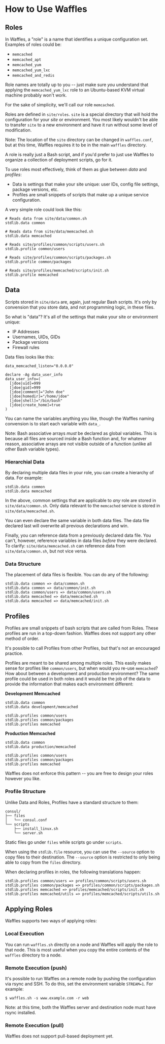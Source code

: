 # How to Use Waffles

## Roles

In Waffles, a "role" is a name that identifies a unique configuration set. Examples of roles could be:

  * `memcached`
  * `memcached_apt`
  * `memcached_yum`
  * `memcached_yum_lxc`
  * `memcached_and_redis`

Role names are totally up to you -- just make sure _you_ understand that applying the `memcached_yum_lxc` role to an Ubuntu-based KVM virtual machine probably won't work.

For the sake of simplicity, we'll call our role `memcached`.

Roles are defined in `site/roles`. `site` is a special directory that will hold the configuration for your _site_ or environment. You most likely wouldn't be able to transfer `site` to a new environment and have it run without some level of modification.

Note: The location of the `site` directory can be changed in `waffles.conf`, but at this time, Waffles requires it to be in the main `waffles` directory.

A role is really just a Bash script, and if you'd prefer to just use Waffles to organize a collection of deployment scripts, go for it.

To use roles most effectively, think of them as glue between _data_ and _profiles_:

* Data is settings that make your site unique: user IDs, config file settings, package versions, etc.
* Profiles are small snippets of scripts that make up a unique service configuration.

A very simple role could look like this:

```shell
# Reads data from site/data/common.sh
stdlib.data common

# Reads data from site/data/memcached.sh
stdlib.data memcached

# Reads site/profiles/common/scripts/users.sh
stdlib.profile common/users

# Reads site/profiles/common/scripts/packages.sh
stdlib.profile common/packages

# Reads site/profiles/memcached/scripts/init.sh
stdlib.profile memcached
```

## Data

Scripts stored in `site/data` are, again, just regular Bash scripts. It's only by convension that you store data, and not programming logic, in these files.

So what is "data"? It's all of the settings that make your site or environment unique:

* IP Addresses
* Usernames, UIDs, GIDs
* Package versions
* Firewall rules

Data files looks like this:

```shell
data_memcached_listen="0.0.0.0"

declare -Ag data_user_info
data_user_info=(
  [jdoe|uid]=999
  [jdoe|gid]=999
  [jdoe|comment]="John doe"
  [jdoe|homedir]="/home/jdoe"
  [jdoe|shell]="/bin/bash"
  [jdoe|create_home]=true
)
```

You can name the variables anything you like, though the Waffles naming convension is to start each variable with `data_`.

Note: Bash associative arrays _must_ be declared as global variables. This is because all files are sourced inside a Bash function and, for whatever reason, associative arrays are not visible outside of a function (unlike all other Bash variable types).

### Hierarchial Data

By declaring multiple data files in your role, you can create a hierarchy of data. For example:

```shell
stdlib.data common
stdlib.data memcached
```

In the above, common settings that are applicable to _any_ role are stored in `site/data/common.sh`. Only data relevant to the `memcached` service is stored in `site/data/memcached.sh`.

You can even declare the same variable in both data files. The data file declared last will overwrite all previous declarations and win.

Finally, you can reference data from a previously declared data file. You can't, however, reference variables in data files _before_ they were declared. To clarify: `site/data/memcached.sh` can reference data from `site/data/common.sh`, but not vice versa.

### Data Structure

The placement of data files is flexible. You can do any of the following:

```shell
stdlib.data common => data/common.sh
stdlib.data common => data/common/init.sh
stdlib.data common/users => data/common/users.sh
stdlib.data memcached => data/memcached.sh
stdlib.data memcached => data/memcached/init.sh
```

## Profiles

Profiles are small snippets of bash scripts that are called from Roles. These profiles are run in a top-down fashion. Waffles does not support any other method of order.

It's possible to call Profiles from other Profiles, but that's not an encouraged practice.

Profiles are meant to be shared among multiple roles. This easily makes sense for profiles like `common/users`, but when would you re-use `memcached`? How about between a development and production environment? The same profile could be used in both roles and it would be the job of the data to provide the information that makes each environment different:

__Development Memcached__

```shell
stdlib.data common
stdlib.data development/memcached

stdlib.profiles common/users
stdlib.profiles common/packages
stdlib.profiles memcached
```

__Production Memcached__

```shell
stdlib.data common
stdlib.data production/memcached

stdlib.profiles common/users
stdlib.profiles common/packages
stdlib.profiles memcached
```

Waffles does not enforce this pattern -- you are free to design your roles however you like.

### Profile Structure

Unlike Data and Roles, Profiles have a standard structure to them:

```shell
consul/
├── files
│   └── consul.conf
└── scripts
    ├── install_linux.sh
    └── server.sh
```

Static files go under `files` while scripts go under `scripts`.

When using the `stdlib.file` resource, you can use the `--source` option to copy files to their destination. The `--source` option is restricted to only being able to copy from the `files` directory.

When declaring profiles in roles, the following translations happen:

```shell
stdlib.profiles common/users => profiles/common/scripts/users.sh
stdlib.profiles common/packages => profiles/common/scripts/packages.sh
stdlib.profiles memcached => profiles/memcached/scripts/init.sh
stdlib.profiles memcached/utils => profiles/memcached/scripts/utils.sh
```

## Applying Roles

Waffles supports two ways of applying roles:

### Local Execution

You can run `waffles.sh` directly on a node and Waffles will apply the role to that node. This is most useful when you copy the entire contents of the `waffles` directory to a node.

### Remote Execution (push)

It's possible to run Waffles on a remote node by pushing the configuration via rsync and SSH. To do this, set the environment variable `STREAM=1`. For example:

```shell
$ waffles.sh -s www.example.com -r web
```

Note: at this time, both the Waffles server and destination node must have rsync installed.

### Remote Execution (pull)

Waffles does not support pull-based deployment yet.
